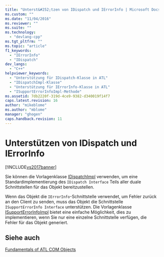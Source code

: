 ```yaml
---
title: "Unterst&#252;tzen von IDispatch und IErrorInfo | Microsoft Docs"
ms.custom: ""
ms.date: "11/04/2016"
ms.reviewer: ""
ms.suite: ""
ms.technology: 
  - "devlang-cpp"
ms.tgt_pltfrm: ""
ms.topic: "article"
f1_keywords: 
  - "IErrorInfo"
  - "IDispatch"
dev_langs: 
  - "C++"
helpviewer_keywords: 
  - "Unterstützung für IDispatch-Klasse in ATL"
  - "IDispatchImpl-Klasse"
  - "Unterstützung für IErrorInfo-Klasse in ATL"
  - "ISupportErrorInfoImpl-Methode"
ms.assetid: 7db2220f-319d-4ce9-9382-d340019f14f7
caps.latest.revision: 16
author: "mikeblome"
ms.author: "mblome"
manager: "ghogen"
caps.handback.revision: 11
---
```

# Unterst&#252;tzen von IDispatch und IErrorInfo
[!INCLUDE[vs2017banner](../assembler/inline/includes/vs2017banner.md)]

Sie können die Vorlagenklasse [IDispatchImpl](../atl/reference/idispatchimpl-class.md) verwenden, um eine Standardimplementierung des `IDispatch Interface` Teils aller duale Schnittstellen für das Objekt bereitzustellen.  
  
 Wenn das Objekt die `IErrorInfo`\-Schnittstelle verwendet, um Fehler zurück an den Client zu senden, muss das Objekt die Schnittstelle `ISupportErrorInfo Interface` unterstützen.  Die Vorlagenklasse [ISupportErrorInfoImpl](../atl/reference/isupporterrorinfoimpl-class.md) bietet eine einfache Möglichkeit, dies zu implementieren, wenn Sie nur eine einzelne Schnittstelle verfügen, die Fehler für das Objekt generiert.  
  
## Siehe auch  
 [Fundamentals of ATL COM Objects](../atl/fundamentals-of-atl-com-objects.md)